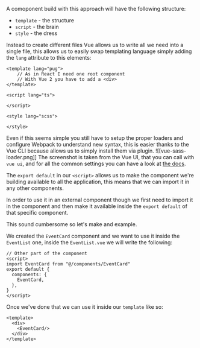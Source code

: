 A comoponent build with this approach will have the following structure:
* `template` - the structure
* `script` - the brain
* `style` - the dress

Instead to create different files Vue allows us to write all we need into a single file, this allows us to easily swap templating language simply adding the `lang` attribute to this elements:
```vue
<template lang="pug">
	// As in React I need one root component
	// With Vue 2 you have to add a <div> 
</template>

<script lang="ts">

</script>

<style lang="scss">

</style>
```
Even if this seems simple you still have to setup the proper loaders and configure Webpack to understand new syntax, this is easier thanks to the Vue CLI because allows us to simply install them via plugin.
![[vue-sass-loader.png]]
The screenshot is taken from the Vue UI, that you can call with `vue ui`, and for all the common settings you can have a look at [the docs](https://vue-loader.vuejs.org/guide/pre-processors.html).

The `export default` in our `<script>` allows us to make the component we're building available to all the application, this means that we can import it in any other components. 

In order to use it in an external component though we first need to import it in the component and then make it available inside the `export default` of that specific component.

This sound cumbersome so let's make and example.

We created the `EventCard` component and we want to use it inside the `EventList` one, inside the `EventList.vue` we will write the following:
```vue
// Other part of the component
<script>
import EventCard from "@/components/EventCard"
export default {
  components: {
    EventCard,
  },
}
</script>
```
Once we've done that we can use it inside our `template` like so:
```vue
<template>
  <div>
	<EventCard/>
  </div>
</template>
```